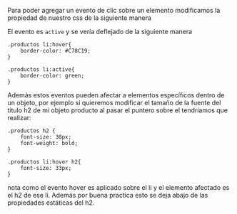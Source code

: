 Para poder agregar un evento de clic sobre un elemento modificamos la propiedad de nuestro css de la siguiente manera

El evento es `active` y se vería deflejado de la siguiente manera

```
.productos li:hover{
	border-color: #C78C19;
}

.productos li:active{
	border-color: green;
}
```


Además estos eventos pueden afectar a elementos específicos dentro de un objeto, por ejemplo si quieremos modificar el tamaño de la fuente del título h2 de mi objeto producto al pasar el puntero sobre el tendríamos que realizar:

```
.productos h2 {
	font-size: 30px;
	font-weight: bold;
}

.productos li:hover h2{
	font-size: 33px;
}
```

nota como el evento hover es aplicado sobre el li y el elemento afectado es el h2 de ese li. Además por buena practica esto se  deja abajo de las propiedades estáticas del h2.